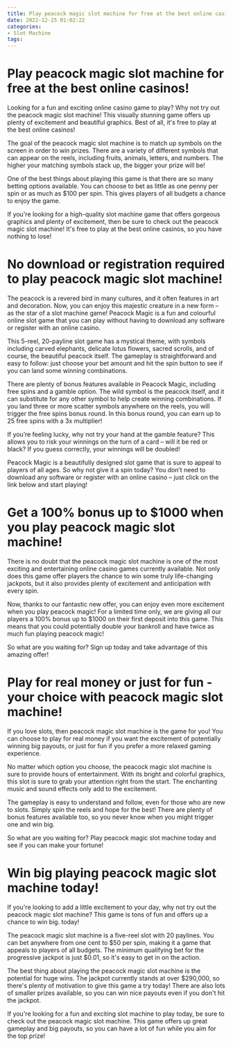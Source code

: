 ```yaml
---
title: Play peacock magic slot machine for free at the best online casinos!
date: 2022-12-25 01:02:22
categories:
- Slot Machine
tags:
---
```



#  Play peacock magic slot machine for free at the best online casinos!

Looking for a fun and exciting online casino game to play? Why not try out the peacock magic slot machine! This visually stunning game offers up plenty of excitement and beautiful graphics. Best of all, it's free to play at the best online casinos!

The goal of the peacock magic slot machine is to match up symbols on the screen in order to win prizes. There are a variety of different symbols that can appear on the reels, including fruits, animals, letters, and numbers. The higher your matching symbols stack up, the bigger your prize will be!

One of the best things about playing this game is that there are so many betting options available. You can choose to bet as little as one penny per spin or as much as $100 per spin. This gives players of all budgets a chance to enjoy the game.

If you're looking for a high-quality slot machine game that offers gorgeous graphics and plenty of excitement, then be sure to check out the peacock magic slot machine! It's free to play at the best online casinos, so you have nothing to lose!

#  No download or registration required to play peacock magic slot machine!

The peacock is a revered bird in many cultures, and it often features in art and decoration. Now, you can enjoy this majestic creature in a new form – as the star of a slot machine game! Peacock Magic is a fun and colourful online slot game that you can play without having to download any software or register with an online casino.

This 5-reel, 20-payline slot game has a mystical theme, with symbols including carved elephants, delicate lotus flowers, sacred scrolls, and of course, the beautiful peacock itself. The gameplay is straightforward and easy to follow: just choose your bet amount and hit the spin button to see if you can land some winning combinations.

There are plenty of bonus features available in Peacock Magic, including free spins and a gamble option. The wild symbol is the peacock itself, and it can substitute for any other symbol to help create winning combinations. If you land three or more scatter symbols anywhere on the reels, you will trigger the free spins bonus round. In this bonus round, you can earn up to 25 free spins with a 3x multiplier!

If you’re feeling lucky, why not try your hand at the gamble feature? This allows you to risk your winnings on the turn of a card – will it be red or black? If you guess correctly, your winnings will be doubled!

Peacock Magic is a beautifully designed slot game that is sure to appeal to players of all ages. So why not give it a spin today? You don’t need to download any software or register with an online casino – just click on the link below and start playing!

#  Get a 100% bonus up to $1000 when you play peacock magic slot machine!

There is no doubt that the peacock magic slot machine is one of the most exciting and entertaining online casino games currently available. Not only does this game offer players the chance to win some truly life-changing jackpots, but it also provides plenty of excitement and anticipation with every spin.

Now, thanks to our fantastic new offer, you can enjoy even more excitement when you play peacock magic! For a limited time only, we are giving all our players a 100% bonus up to $1000 on their first deposit into this game. This means that you could potentially double your bankroll and have twice as much fun playing peacock magic!

So what are you waiting for? Sign up today and take advantage of this amazing offer!

#  Play for real money or just for fun - your choice with peacock magic slot machine!

If you love slots, then peacock magic slot machine is the game for you! You can choose to play for real money if you want the excitement of potentially winning big payouts, or just for fun if you prefer a more relaxed gaming experience.

No matter which option you choose, the peacock magic slot machine is sure to provide hours of entertainment. With its bright and colorful graphics, this slot is sure to grab your attention right from the start. The enchanting music and sound effects only add to the excitement.

The gameplay is easy to understand and follow, even for those who are new to slots. Simply spin the reels and hope for the best! There are plenty of bonus features available too, so you never know when you might trigger one and win big.

So what are you waiting for? Play peacock magic slot machine today and see if you can make your fortune!

#  Win big playing peacock magic slot machine today!

If you're looking to add a little excitement to your day, why not try out the peacock magic slot machine? This game is tons of fun and offers up a chance to win big. today!

The peacock magic slot machine is a five-reel slot with 20 paylines. You can bet anywhere from one cent to $50 per spin, making it a game that appeals to players of all budgets. The minimum qualifying bet for the progressive jackpot is just $0.01, so it's easy to get in on the action.

The best thing about playing the peacock magic slot machine is the potential for huge wins. The jackpot currently stands at over $290,000, so there's plenty of motivation to give this game a try today! There are also lots of smaller prizes available, so you can win nice payouts even if you don't hit the jackpot.

If you're looking for a fun and exciting slot machine to play today, be sure to check out the peacock magic slot machine. This game offers up great gameplay and big payouts, so you can have a lot of fun while you aim for the top prize!